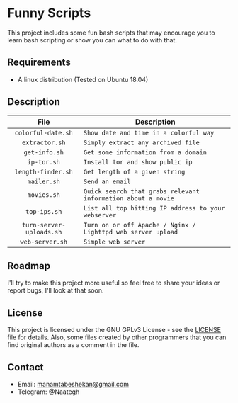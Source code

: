 # Funny Scripts
This project includes some fun bash scripts that may encourage you to learn bash scripting or  show you can what to do with that.

## Requirements
- A linux distribution (Tested on Ubuntu 18.04)

## Description

| File  | Description  |
|:-:|---|
| `colorful-date.sh`  | `Show date and time in a colorful way`  |
| `extractor.sh`  | `Simply extract any archived file`  |
| `get-info.sh`  | `Get some information from a domain`  |
| `ip-tor.sh`  | `Install tor and show public ip`  |
| `length-finder.sh`  | `Get length of a given string`  |
| `mailer.sh`  | `Send an email`  |
| `movies.sh`  | `Quick search that grabs relevant information about a movie`  |
| `top-ips.sh`  | `List all top hitting IP address to your webserver`  |
| `turn-server-uploads.sh`  | `Turn on or off Apache / Nginx / Lighttpd web server upload`  |
| `web-server.sh`  | `Simple web server`  |

## Roadmap
I'll try to make this project more useful so
feel free to share your ideas or report bugs, I'll look at that soon.

## License
This project is licensed under the GNU GPLv3 License - see the [LICENSE](LICENSE) file for details.
Also, some files created by other programmers that you can find original authors as a comment in the file.

## Contact
- Email: manamtabeshekan@gmail.com
- Telegram: @Naategh

